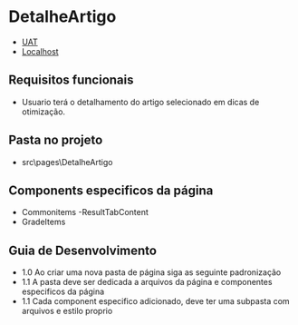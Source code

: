 
# DetalheArtigo

- [UAT](https://web.opti.marketing/artigos/:id)
- [Localhost](http://localhost:3000/artigos/:id)
 
## Requisitos funcionais

- Usuario terá o detalhamento do artigo selecionado em dicas de otimização.
 

## Pasta no projeto
- src\pages\DetalheArtigo


## Components especificos da página
- Commonitems
-ResultTabContent
- GradeItems

## Guia de Desenvolvimento

- 1.0 Ao criar uma nova pasta de página siga as seguinte padronização
- 1.1 A pasta deve ser dedicada a arquivos da página e componentes especificos da página
- 1.1 Cada component especifico adicionado, deve ter uma subpasta com arquivos e estilo proprio

